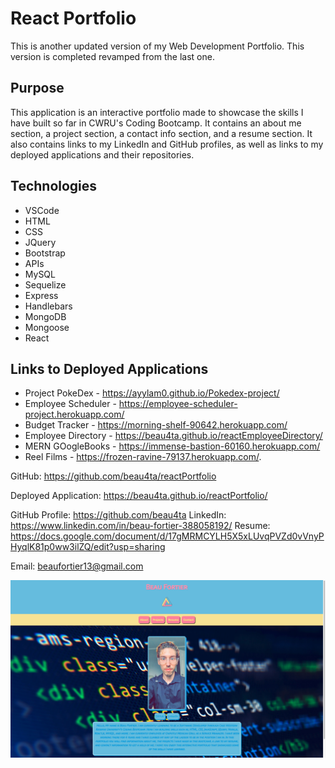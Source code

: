 # React Portfolio
This is another updated version of my Web Development Portfolio. This version is completed revamped from the last one.

## Purpose
This application is an interactive portfolio made to showcase the 
skills I have built so far in CWRU's Coding Bootcamp. It contains an about me section, a project section, a contact info section, and a resume section. It also contains links to my LinkedIn and GitHub profiles, as well as links to my deployed applications and their repositories.

## Technologies
* VSCode
* HTML
* CSS
* JQuery
* Bootstrap
* APIs
* MySQL
* Sequelize
* Express
* Handlebars
* MongoDB
* Mongoose
* React

## Links to Deployed Applications
* Project PokeDex - https://ayylam0.github.io/Pokedex-project/
* Employee Scheduler - https://employee-scheduler-project.herokuapp.com/
* Budget Tracker - https://morning-shelf-90642.herokuapp.com/
* Employee Directory - https://beau4ta.github.io/reactEmployeeDirectory/
* MERN GOogleBooks - https://immense-bastion-60160.herokuapp.com/
* Reel Films - https://frozen-ravine-79137.herokuapp.com/.


GitHub: https://github.com/beau4ta/reactPortfolio

Deployed Application: https://beau4ta.github.io/reactPortfolio/


GitHub Profile: https://github.com/beau4ta
LinkedIn: https://www.linkedin.com/in/beau-fortier-388058192/
Resume: https://docs.google.com/document/d/17gMRMCYLH5X5xLUvqPVZd0vVnyPHyqlK81p0ww3ilZQ/edit?usp=sharing

Email: beaufortier13@gmail.com

<img src='src/assets/portSS.png'>
